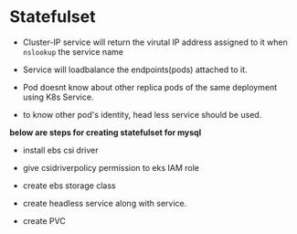 # Statefulset

* Cluster-IP service will return the virutal IP address assigned to it when `nslookup` the service name

* Service will loadbalance the endpoints(pods) attached to it. 

* Pod doesnt know about other replica pods of the same deployment using K8s Service.

* to know other pod's identity, head less service should be used.


**below are steps for creating statefulset for mysql**

* install ebs csi driver

* give csidriverpolicy permission to eks IAM role

* create ebs storage class

* create headless service along with service.

* create PVC